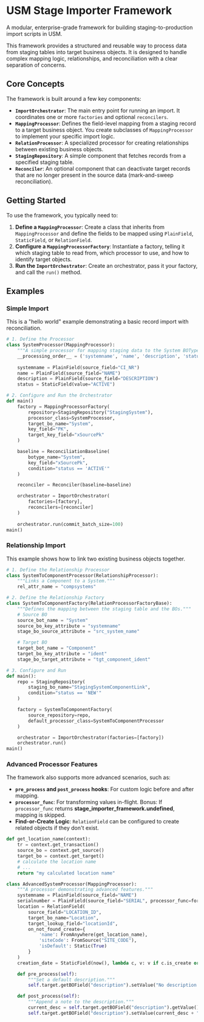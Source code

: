 # USM Stage Importer Framework

A modular, enterprise-grade framework for building staging-to-production import scripts in USM.

This framework provides a structured and reusable way to process data from staging tables into target business objects. It is designed to handle complex mapping logic, relationships, and reconciliation with a clear separation of concerns.

## Core Concepts

The framework is built around a few key components:

*   **`ImportOrchestrator`**: The main entry point for running an import. It coordinates one or more `factories` and optional `reconcilers`.
*   **`MappingProcessor`**: Defines the field-level mapping from a staging record to a target business object. You create subclasses of `MappingProcessor` to implement your specific import logic.
*   **`RelationProcessor`**: A specialized processor for creating relationships between existing business objects.
*   **`StagingRepository`**: A simple component that fetches records from a specified staging table.
*   **`Reconciler`**: An optional component that can deactivate target records that are no longer present in the source data (mark-and-sweep reconciliation).

## Getting Started

To use the framework, you typically need to:

1.  **Define a `MappingProcessor`**: Create a class that inherits from `MappingProcessor` and define the fields to be mapped using `PlainField`, `StaticField`, or `RelationField`.
2.  **Configure a `MappingProcessorFactory`**: Instantiate a factory, telling it which staging table to read from, which processor to use, and how to identify target objects.
3.  **Run the `ImportOrchestrator`**: Create an orchestrator, pass it your factory, and call the `run()` method.

## Examples

### Simple Import

This is a "hello world" example demonstrating a basic record import with reconciliation.

```python
# 1. Define the Processor
class SystemProcessor(MappingProcessor):
    """A simple processor for mapping staging data to the System BOType."""
    __processing_order__ = ('systemname', 'name', 'description', 'status')
    
    systemname = PlainField(source_field="CI_NR")
    name = PlainField(source_field="NAME")
    description = PlainField(source_field="DESCRIPTION")
    status = StaticField(value="ACTIVE")

# 2. Configure and Run the Orchestrator
def main()
    factory = MappingProcessorFactory(
        repository=StagingRepository("StagingSystem"),
        processor_class=SystemProcessor,
        target_bo_name="System",
        key_field="PK",
        target_key_field="xSourcePk"
    )

    baseline = ReconciliationBaseline(
        botype_name="System",
        key_field="xSourcePk",
        condition="status == 'ACTIVE'"
    )

    reconciler = Reconciler(baseline=baseline)

    orchestrator = ImportOrchestrator(
        factories=[factory],
        reconcilers=[reconciler]
    )
    
    orchestrator.run(commit_batch_size=100)
main()
```

### Relationship Import

This example shows how to link two existing business objects together.

```python
# 1. Define the Relationship Processor
class SystemToComponentProcessor(RelationshipProcessor):
    """Links a Component to a System."""
    rel_attr_name = "compsystems"

# 2. Define the Relationship Factory
class SystemToComponentFactory(RelationProcessorFactoryBase):
    """Defines the mapping between the staging table and the BOs."""
    # Source BO
    source_bot_name = "System"
    source_bo_key_attribute = "systemname"
    stage_bo_source_attribute = "src_system_name"

    # Target BO
    target_bot_name = "Component"
    target_bo_key_attribute = "ident"
    stage_bo_target_attribute = "tgt_component_ident"

# 3. Configure and Run
def main():
    repo = StagingRepository(
        staging_bo_name="StagingSystemComponentLink",
        condition="status == 'NEW'"
    )

    factory = SystemToComponentFactory(
        source_repository=repo,
        default_processor_class=SystemToComponentProcessor
    )

    orchestrator = ImportOrchestrator(factories=[factory])
    orchestrator.run()
main()
```

### Advanced Processor Features

The framework also supports more advanced scenarios, such as:

*   **`pre_process` and `post_process` hooks**: For custom logic before and after mapping.
*   **`processor_func`**: For transforming values in-flight.
    Bonus: If `processor_func` returns **stage_importer_framework.undefined**, mapping is skipped.
*   **Find-or-Create Logic**: `RelationField` can be configured to create related objects if they don't exist.

```python
def get_location_name(context):
    tr = context.get_transaction()
    source_bo = context.get_source()
    target_bo = context.get_target()
    # calculate the location name
    # ...
    return "my calculated location name"

class AdvancedSystemProcessor(MappingProcessor):
    """A processor demonstrating advanced features."""
    systemname = PlainField(source_field="NAME")
    serialnumber = PlainField(source_field="SERIAL", processor_func=format_serial_number)
    location = RelationField(
        source_field="LOCATION_ID",
        target_bo_name="Location",
        target_lookup_field="locationId",
        on_not_found_create={
            'name': FromAnywhere(get_location_name),
            'siteCode': FromSource("SITE_CODE"),
            'isDefault': Static(True)
        }
    )
    creation_date = StaticField(now(), lambda c, v: v if c.is_create or undefined)

    def pre_process(self):
        """Set a default description."""
        self.target.getBOField("description").setValue("No description provided.")

    def post_process(self):
        """Append a note to the description."""
        current_desc = self.target.getBOField("description").getValue()
        self.target.getBOField("description").setValue(current_desc + " [Processed by framework]")
```
